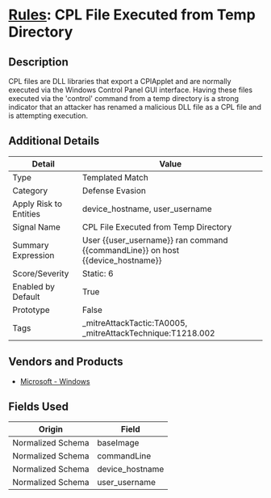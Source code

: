 # [Rules](README.md): CPL File Executed from Temp Directory

## Description
CPL files are DLL libraries that export a CPlApplet and are normally executed via the Windows Control Panel GUI interface. Having these files executed via the 'control' command from a temp directory is a strong indicator that an attacker has renamed a malicious DLL file as a CPL file and is attempting execution.

## Additional Details
|Detail|Value|
|----|----|
|Type|Templated Match|
|Category|Defense Evasion|
|Apply Risk to Entities|device_hostname, user_username|
|Signal Name|CPL File Executed from Temp Directory|
|Summary Expression|User {{user_username}} ran command {{commandLine}} on host {{device_hostname}}|
|Score/Severity|Static: 6|
|Enabled by Default|True|
|Prototype|False|
|Tags|_mitreAttackTactic:TA0005, _mitreAttackTechnique:T1218.002|
## Vendors and Products
- [Microsoft - Windows](../products/1ff7546c-cb36-4a24-87f7-89d2cecc5761.md)


## Fields Used

|Origin|Field|
|----|----|
|Normalized Schema|baseImage|
|Normalized Schema|commandLine|
|Normalized Schema|device_hostname|
|Normalized Schema|user_username|


